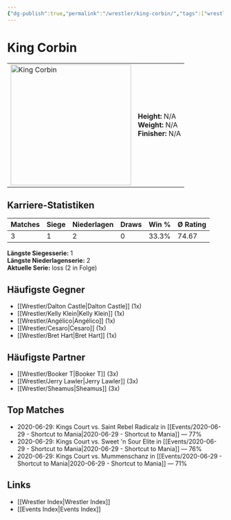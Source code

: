 ```yaml
---
{"dg-publish":true,"permalink":"/wrestler/king-corbin/","tags":["wrestler"],"noteIcon":"","created":"2025-08-11T09:33:19.747+02:00"}
---
```



# King Corbin

<table>
<tr>
<td><img src="King Corbin.png" width="280" alt="King Corbin"></td>
<td>
<b>Height:</b> N/A<br>
<b>Weight:</b> N/A<br>
<b>Finisher:</b> N/A<br>
</td>
</tr>
</table>

## Karriere-Statistiken

| Matches | Siege | Niederlagen | Draws | Win % | Ø Rating |
|---------|-------|-------------|-------|-------|-----------|
| 3 | 1 | 2 | 0 | 33.3% | 74.67 |

**Längste Siegesserie:** 1<br>**Längste Niederlagenserie:** 2<br>**Aktuelle Serie:** loss (2 in Folge)


## Häufigste Gegner
- [[Wrestler/Dalton Castle\|Dalton Castle]] (1x)
- [[Wrestler/Kelly Klein\|Kelly Klein]] (1x)
- [[Wrestler/Angélico\|Angélico]] (1x)
- [[Wrestler/Cesaro\|Cesaro]] (1x)
- [[Wrestler/Bret Hart\|Bret Hart]] (1x)

## Häufigste Partner
- [[Wrestler/Booker T\|Booker T]] (3x)
- [[Wrestler/Jerry Lawler\|Jerry Lawler]] (3x)
- [[Wrestler/Sheamus\|Sheamus]] (3x)

## Top Matches
- 2020-06-29: Kings Court vs. Saint Rebel Radicalz in [[Events/2020-06-29 - Shortcut to Mania\|2020-06-29 - Shortcut to Mania]] — 77%
- 2020-06-29: Kings Court vs. Sweet 'n Sour Elite in [[Events/2020-06-29 - Shortcut to Mania\|2020-06-29 - Shortcut to Mania]] — 76%
- 2020-06-29: Kings Court vs. Mummenschanz in [[Events/2020-06-29 - Shortcut to Mania\|2020-06-29 - Shortcut to Mania]] — 71%

## Links
- [[Wrestler Index\|Wrestler Index]]
- [[Events Index\|Events Index]]
